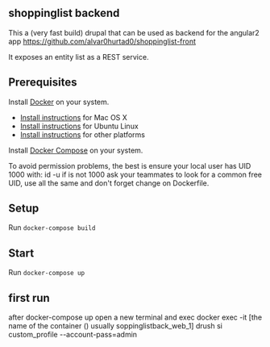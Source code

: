 ## shoppinglist backend
This a (very fast build) drupal that can be used as backend for the angular2 app
https://github.com/alvar0hurtad0/shoppinglist-front

It exposes an entity list as a REST service.

## Prerequisites

Install [Docker](https://www.docker.com/) on your system.

* [Install instructions](https://docs.docker.com/installation/mac/) for Mac OS X
* [Install instructions](https://docs.docker.com/installation/ubuntulinux/) for Ubuntu Linux
* [Install instructions](https://docs.docker.com/installation/) for other platforms

Install [Docker Compose](http://docs.docker.com/compose/) on your system.

To avoid permission problems, the best is ensure your local user has UID 1000 with:
id -u
if is not 1000 ask your teammates to look for a common free UID, use all the same and don't forget change on Dockerfile.

## Setup

Run `docker-compose build`

## Start

Run `docker-compose up` 

## first run
after docker-compose up open a new terminal and exec
docker exec -it [the name of the container () usually soppinglistback_web_1] drush si custom_profile --account-pass=admin
